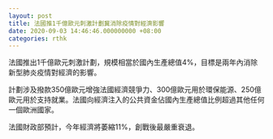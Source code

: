 ```yaml
---
layout: post
title: 法國推1千億歐元刺激計劃冀消除疫情對經濟影響
date: 2020-09-03 14:46:46.000000000 +08:00
categories: rthk
---
```


法國推出1千億歐元刺激計劃，規模相當於國內生產總值4%，目標是兩年內消除新型肺炎疫情對經濟的影響。

計劃涉及撥款350億歐元增強法國經濟競爭力、300億歐元用於環保能源、250億歐元用於支持就業。法國向經濟注入的公共資金佔國內生產總值比例超過其他任何一個歐洲國家。

法國財政部預計，今年經濟將萎縮11%，創戰後最嚴重衰退。

